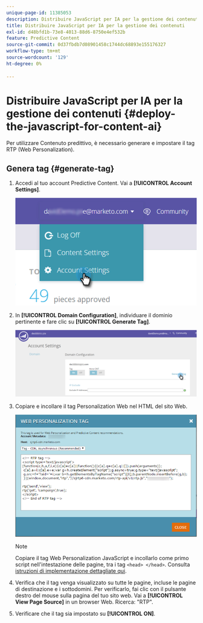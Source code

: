 ```yaml
---
unique-page-id: 11385053
description: Distribuire JavaScript per IA per la gestione dei contenuti - Documentazione Marketo - Documentazione del prodotto
title: Distribuire JavaScript per IA per la gestione dei contenuti
exl-id: d48bfd1b-73e8-4013-88d6-8750e4ef532b
feature: Predictive Content
source-git-commit: 0d37fbdb7d08901458c1744dc68893e155176327
workflow-type: tm+mt
source-wordcount: '129'
ht-degree: 0%

---
```


# Distribuire JavaScript per IA per la gestione dei contenuti {#deploy-the-javascript-for-content-ai}

Per utilizzare Contenuto predittivo, è necessario generare e impostare il tag RTP (Web Personalization).

## Genera tag {#generate-tag}

1. Accedi al tuo account Predictive Content. Vai a **[!UICONTROL Account Settings]**.

   ![](assets/settings-dropdown-account-hands.png)

1. In **[!UICONTROL Domain Configuration]**, individuare il dominio pertinente e fare clic su **[!UICONTROL Generate Tag]**.

   ![](assets/generate-tag.png)

1. Copiare e incollare il tag Personalization Web nel HTML del sito Web.

   ![](assets/web-personalization-tag.png)

   >[!NOTE]
   >
   >Copiare il tag Web Personalization JavaScript e incollarlo come primo script nell&#39;intestazione delle pagine, tra i tag `<head> </head>`. Consulta [istruzioni di implementazione dettagliate qui](/help/marketo/product-docs/web-personalization/rtp-tag-implementation/deploy-the-rtp-javascript.md).

1. Verifica che il tag venga visualizzato su tutte le pagine, incluse le pagine di destinazione e i sottodomini. Per verificarlo, fai clic con il pulsante destro del mouse sulla pagina del tuo sito web. Vai a **[!UICONTROL View Page Source]** in un browser Web. Ricerca: &quot;RTP&quot;.

1. Verificare che il tag sia impostato su **[!UICONTROL ON]**.
